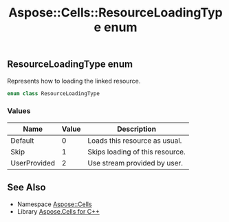 ﻿---
title: Aspose::Cells::ResourceLoadingType enum
linktitle: ResourceLoadingType
second_title: Aspose.Cells for C++ API Reference
description: 'Aspose::Cells::ResourceLoadingType enum. Represents how to loading the linked resource in C++.'
type: docs
weight: 24200
url: /cpp/aspose.cells/resourceloadingtype/
---
## ResourceLoadingType enum


Represents how to loading the linked resource.

```cpp
enum class ResourceLoadingType
```

### Values

| Name | Value | Description |
| --- | --- | --- |
| Default | 0 | Loads this resource as usual. |
| Skip | 1 | Skips loading of this resource. |
| UserProvided | 2 | Use stream provided by user. |

## See Also

* Namespace [Aspose::Cells](../)
* Library [Aspose.Cells for C++](../../)
